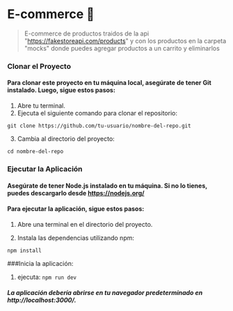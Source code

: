 # E-commerce 🛒
> E-commerce de productos traidos de la api "https://fakestoreapi.com/products" y con los productos en la carpeta "mocks" donde puedes agregar productos a un carrito
> y eliminarlos

### Clonar el Proyecto
#### Para clonar este proyecto en tu máquina local, asegúrate de tener Git instalado. Luego, sigue estos pasos:

1. Abre tu terminal.
2. Ejecuta el siguiente comando para clonar el repositorio:
 
  `git clone https://github.com/tu-usuario/nombre-del-repo.git`
   
3. Cambia al directorio del proyecto:

`cd nombre-del-repo`

### Ejecutar la Aplicación
#### Asegúrate de tener Node.js instalado en tu máquina. Si no lo tienes, puedes descargarlo desde https://nodejs.org/

#### Para ejecutar la aplicación, sigue estos pasos:

1. Abre una terminal en el directorio del proyecto.

2. Instala las dependencias utilizando npm:

`npm install`

###Inicia la aplicación:

1. ejecuta: `npm run dev`


##### La aplicación debería abrirse en tu navegador predeterminado en http://localhost:3000/.
